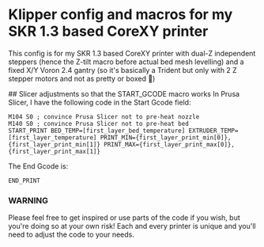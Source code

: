 # Klipper config and macros for my SKR 1.3 based CoreXY printer
This config is for my SKR 1.3 based CoreXY printer with dual-Z independent steppers (hence the Z-tilt macro before actual bed mesh levelling) and a fixed X/Y Voron 2.4 gantry (so it's basically a Trident but only with 2 Z stepper motors and not as pretty or boxed 🤣)

## Slicer adjustments so that the START_GCODE macro works
In Prusa Slicer, I have the following code in the Start Gcode field:
```
M104 S0 ; convince Prusa Slicer not to pre-heat nozzle
M140 S0 ; convince Prusa Slicer not to pre-heat bed  
START_PRINT BED_TEMP=[first_layer_bed_temperature] EXTRUDER_TEMP=[first_layer_temperature] PRINT_MIN={first_layer_print_min[0]},{first_layer_print_min[1]} PRINT_MAX={first_layer_print_max[0]},{first_layer_print_max[1]}
```

The End Gcode is:
```
END_PRINT
```


### WARNING
Please feel free to get inspired or use parts of the code if you wish, but you're doing so at your own risk! Each and every printer is unique and you'll need to adjust the code to your needs.

